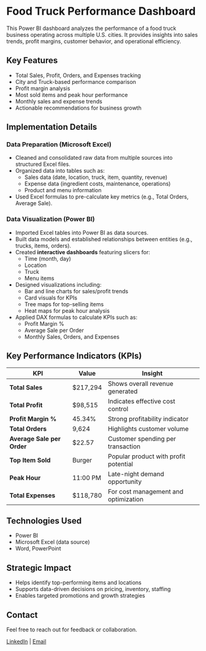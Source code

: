 # Food Truck Performance Dashboard

This Power BI dashboard analyzes the performance of a food truck business operating across multiple U.S. cities. It provides insights into sales trends, profit margins, customer behavior, and operational efficiency.

## Key Features

- Total Sales, Profit, Orders, and Expenses tracking
- City and Truck-based performance comparison
- Profit margin analysis
- Most sold items and peak hour performance
- Monthly sales and expense trends
- Actionable recommendations for business growth
  
##  Implementation Details

###  Data Preparation (Microsoft Excel)
- Cleaned and consolidated raw data from multiple sources into structured Excel files.
- Organized data into tables such as:
  - Sales data (date, location, truck, item, quantity, revenue)
  - Expense data (ingredient costs, maintenance, operations)
  - Product and menu information
- Used Excel formulas to pre-calculate key metrics (e.g., Total Orders, Average Sale).

###  Data Visualization (Power BI)
- Imported Excel tables into Power BI as data sources.
- Built data models and established relationships between entities (e.g., trucks, items, orders).
- Created **interactive dashboards** featuring slicers for:
  - Time (month, day)
  - Location
  - Truck
  - Menu items
- Designed visualizations including:
  - Bar and line charts for sales/profit trends
  - Card visuals for KPIs
  - Tree maps for top-selling items
  - Heat maps for peak hour analysis
- Applied DAX formulas to calculate KPIs such as:
  - Profit Margin %
  - Average Sale per Order
  - Monthly Sales, Orders, and Expenses

##  Key Performance Indicators (KPIs)

| KPI | Value | Insight |
|-----|-------|---------|
| **Total Sales** | $217,294 | Shows overall revenue generated |
| **Total Profit** | $98,515 | Indicates effective cost control |
| **Profit Margin %** | 45.34% | Strong profitability indicator |
| **Total Orders** | 9,624 | Highlights customer volume |
| **Average Sale per Order** | $22.57 | Customer spending per transaction |
| **Top Item Sold** | Burger | Popular product with profit potential |
| **Peak Hour** | 11:00 PM | Late-night demand opportunity |
| **Total Expenses** | $118,780 | For cost management and optimization |

## Technologies Used

- Power BI
- Microsoft Excel (data source)
- Word, PowerPoint

##  Strategic Impact

- Helps identify top-performing items and locations
- Supports data-driven decisions on pricing, inventory, staffing
- Enables targeted promotions and growth strategies

##  Contact

Feel free to reach out for feedback or collaboration.

[LinkedIn]((https://www.linkedin.com/in/pradeep-mukkera-5613b3200)) | [Email](mailto:pradeepmukkera525@gmail.com)
